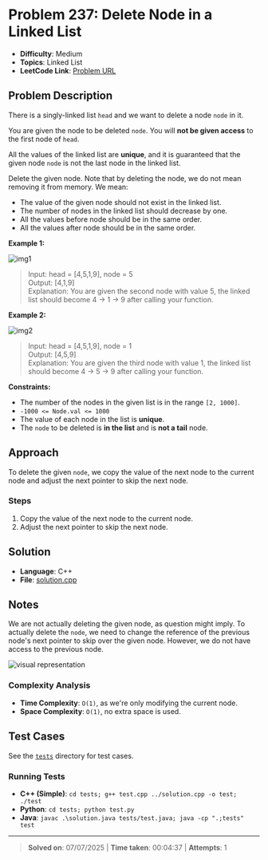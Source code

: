 # Problem 237: Delete Node in a Linked List

- **Difficulty**: Medium
- **Topics**: Linked List
- **LeetCode Link**: [Problem URL](https://leetcode.com/problems/delete-node-in-a-linked-list/)

## Problem Description

There is a singly-linked list `head` and we want to delete a node `node` in it.

You are given the node to be deleted `node`. You will **not be given access** to the first node of `head`.

All the values of the linked list are **unique**, and it is guaranteed that the given node `node` is not the last node in the linked list.

Delete the given node. Note that by deleting the node, we do not mean removing it from memory. We mean:

- The value of the given node should not exist in the linked list.
- The number of nodes in the linked list should decrease by one.
- All the values before node should be in the same order.
- All the values after node should be in the same order.

**Example 1:**

![img1](https://assets.leetcode.com/uploads/2020/09/01/node1.jpg)

> Input: head = [4,5,1,9], node = 5  
> Output: [4,1,9]  
> Explanation: You are given the second node with value 5, the linked list should become 4 -> 1 -> 9 after calling your function.

**Example 2:**

![img2](https://assets.leetcode.com/uploads/2020/09/01/node2.jpg)

> Input: head = [4,5,1,9], node = 1  
> Output: [4,5,9]  
> Explanation: You are given the third node with value 1, the linked list should become 4 -> 5 -> 9 after calling your function.

**Constraints:**

- The number of the nodes in the given list is in the range `[2, 1000]`.
- `-1000 <= Node.val <= 1000`
- The value of each node in the list is **unique**.
- The `node` to be deleted is **in the list** and is **not a tail** node.

## Approach

To delete the given `node`, we copy the value of the next node to the current node and adjust the next pointer to skip the next node.

### Steps

1. Copy the value of the next node to the current node.
2. Adjust the next pointer to skip the next node.

## Solution

- **Language**: C++
- **File**: [solution.cpp](solution.cpp)

## Notes

We are not actually deleting the given node, as question might imply. To actually delete the `node`, we need to change the reference of the previous node's next pointer to skip over the given node. However, we do not have access to the previous node.

![visual representation](https://assets.leetcode.com/users/images/1d9363ee-924a-48c9-a894-cbf5bec1e985_1714872196.8337712.png)

### Complexity Analysis

- **Time Complexity**: `O(1)`, as we're only modifying the current node.
- **Space Complexity**: `O(1)`, no extra space is used.

## Test Cases

See the [`tests`](/tests) directory for test cases.

### Running Tests

- **C++ (Simple)**: `cd tests; g++ test.cpp ../solution.cpp -o test; ./test`
- **Python**: `cd tests; python test.py`
- **Java**: `javac .\solution.java tests/test.java; java -cp ".;tests" test`

---

> **Solved on**: 07/07/2025 |
> **Time taken**: 00:04:37 |
> **Attempts**: 1
